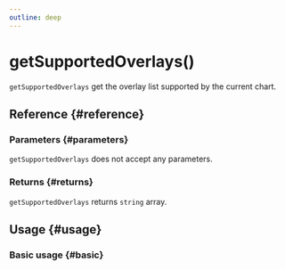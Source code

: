 ```yaml
---
outline: deep
---
```


# getSupportedOverlays()
`getSupportedOverlays` get the overlay list supported by the current chart.

## Reference {#reference}
<!-- @include: @/@views/api/references/chart/getSupportedOverlays.md -->

### Parameters {#parameters}
`getSupportedOverlays` does not accept any parameters.

### Returns {#returns}
`getSupportedOverlays` returns `string` array.

## Usage {#usage}
<script setup>
import GetSupportedOverlays from '../../../@views/api/samples/getSupportedOverlays/index.vue'
</script>

### Basic usage {#basic}
<GetSupportedOverlays />